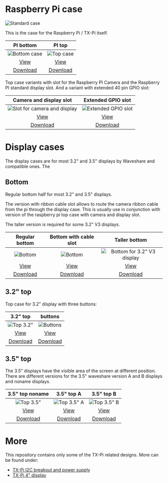 # Raspberry Pi case

![Standard case](../images/tx-pi-cases.jpg)

This is the case for the Raspberry Pi / TX-Pi itself.

| PI bottom | PI top |
|:---:|:---:|
| ![Bottom case](../images/stl/pi_bottom.png) | ![Top case](../images/stl/pi_top.png) |
| [View](pi_bottom.stl) | [View](pi_top.stl) |
| [Download](pi_bottom.stl?raw=true) | [Download](pi_top.stl?raw=true) |

Top case variants with slot for the Raspberry PI Camera and the Raspberry PI standard display slot. And a variant with extended 40 pin GPIO slot:

| Camera and display slot | Extended GPIO slot |
|:---:|:---:|
| ![Slot for camera and display](../images/stl/pi_top_with_ribbon_slot.png) | ![Extended GPIO slot](../images/stl/top_extended.png) |
| [View](pi_top_with_ribbon_slot.stl) | [View](top_extended.stl) |
| [Download](pi_top_with_ribbon_slot.stl?raw=true) | [Download](top_extended.stl?raw=true) |

# Display cases

The display cases are for most 3.2" and 3.5" displays by Waveshare and compatible ones. The 

## Bottom

Regular bottom half for most 3.2" and 3.5" displays. 

The version with ribbon cable slot allows to route the camera ribbon cable from the pi through the display case. This is usually 
use in conjunction with version of the raspberry pi top case with camera and display slot.

The taller version is required for some 3.2" V3 displays.

| Regular bottom | Bottom with cable slot | Taller bottom |
|:---:|:---:|:---:|
| ![Bottom](../images/stl/display32_v4_bottom.png) | ![Bottom](../images/stl/display_v4_bottom_with_ribbon_slot.png) | ![Bottom for 3.2" V3 display](../images/stl/display32_v3_bottom.png) |
| [View](display32_v4_bottom.stl) | [View](display_v4_bottom_with_ribbon_slot.stl) | [View](display32_v3_bottom.stl) |
| [Download](display32_v4_bottom.stl?raw=true) | [Download](display_v4_bottom.stl?raw=true) | [Download](display32_v3_bottom.stl?raw=true) |

## 3.2" top

Top case for 3.2" display with three buttons:

| 3.2" top | buttons |
|:---:|:---:|
| ![Top 3.2"](../images/stl/display32_top.png) | ![Buttons](../images/stl/buttons.png) |
| [View](display32_top.stl) | [View](buttons.stl) |
| [Download](display32_top.stl?raw=true) | [Download](buttons.stl?raw=true) |

## 3.5" top

The 3.5" displays have the visible area of the screen at different position. There
are different versions for the 3.5" waveshare version A and B displays and noname displays.

| 3.5" top noname | 3.5" top A | 3.5" top B |
|:---:|:---:|:---:|
| ![Top 3.5"](../images/stl/display35_top.png) | ![Top 3.5" A](../images/stl/display_ws35a_top.png) | ![Top 3.5" B](../images/stl/display_ws35b_top.png) |
| [View](display35_top.stl) | [View](display_ws35a_top.stl) | [View](display_ws35b_top.stl) |
| [Download](display35_top.stl?raw=true) | [Download](display_ws35a_top.stl?raw=true) | [Download](display_ws35b_top.stl?raw=true) |

# More

This repository contains only some of the TX-Pi related designs.
More can be found under:

  - [TX-Pi I2C breakout and power supply](https://www.thingiverse.com/thing:3478004)
  - [TX-Pi 4" display](https://www.thingiverse.com/thing:3605290)

